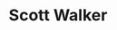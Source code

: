 ---
title: "Scott Walker"
summary: "Noel Scott Engel , better known by his stage name Scott Walker, was an American-British singer-songwriter and record producer who resided in England. Walker was known for his emotive voice and his unorthodox stylistic path which took him from being a teen pop icon in the 1960s to an avant-garde musician in the 21st century. Walker's success was largely in the United Kingdom, where his first four solo albums reached the top ten. He lived in the UK from 1965 onward and became a UK citizen in 1970.Rising to fame in the mid-1960s as frontman of the pop music trio the Walker Brothers, he began a solo career with 1967's Scott, moving toward an increasingly challenging style on late-1960s baroque pop albums such as Scott 3 and Scott 4 . After sales of his solo work started to decrease, he reunited with the Walker Brothers in the mid-1970s. From the mid-1980s onward, Walker revived his solo career while moving in an increasingly avant-garde direction; of this period in his career, The Guardian said \"imagine Andy Williams reinventing himself as Stockhausen\". Walker's 1960s recordings were highly regarded by the 1980s UK underground music scene, and gained a cult following.
Walker continued to record until 2018. He was described by the BBC upon his death as \"one of the most enigmatic and influential figures in rock history\"."
slug: "scott-walker"
image: "scott-walker.jpg"
apple_music_artist_url: "https://music.apple.com/gb/artist/scott-walker/13432236"
wikipedia_url: "https://en.wikipedia.org/wiki/Scott_Walker_(singer)"
---